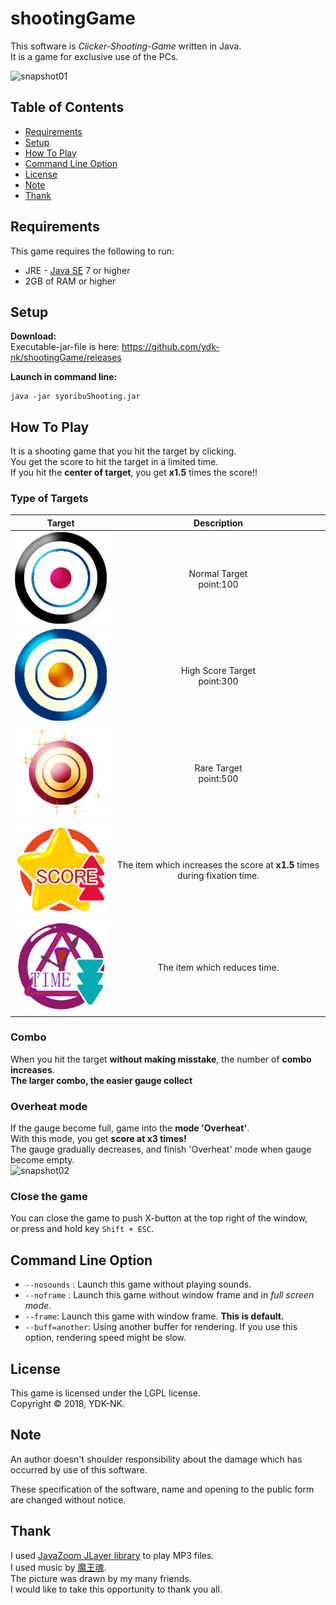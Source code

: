 shootingGame
==============
This software is _Clicker-Shooting-Game_ written in Java.  
It is a game for exclusive use of the PCs.

![snapshot01](https://user-images.githubusercontent.com/33191176/47624317-994a6b00-db5e-11e8-9537-89e23ab9cacc.png)

## Table of Contents
  * [Requirements](#requirements)
  * [Setup](#setup)
  * [How To Play](#how-to-play)
  * [Command Line Option](#command-line-option)
  * [License](#license)
  * [Note](#note)
  * [Thank](#thank)

Requirements
-------------
This game requires the following to run:
  * JRE - [Java SE](https://www.oracle.com/technetwork/java/javase/downloads/index.html) 7 or higher
  * 2GB of RAM or higher

## Setup
**Download:**  
Executable-jar-file is here: https://github.com/ydk-nk/shootingGame/releases

**Launch in command line:**
```shell
java -jar syoribuShooting.jar
```

## How To Play
It is a shooting game that you hit the target by clicking.  
You get the score to hit the target in a limited time.  
If you hit the **center of target**, you get **x1.5** times the score!!

### Type of Targets

|Target|Description|
|:----:|:---:|
|![targetC](images/normal_target.png)       | Normal Target<br/> point:100|
|![targetB](images/high_points_target.png)  | High Score Target<br/>point:300|
|![targetA](images/super_rare_target.png)   | Rare Target<br/>point:500|
|![scoreUpItem](images/scoreUp.png)         | The item which increases the score at **x1.5** times during fixation time.|
|![timeDecreaseItem](images/timeDown.png)   | The item which reduces time.|

### Combo
When you hit the target **without making misstake**, the number of **combo increases**.  
**The larger combo, the easier gauge collect**

### Overheat mode
If the gauge become full, game into the **mode 'Overheat'**.  
With this mode, you get **score at x3 times!**  
The gauge gradually decreases, and finish 'Overheat' mode when gauge become empty.  
![snapshot02](https://user-images.githubusercontent.com/33191176/47624316-98b1d480-db5e-11e8-9fa1-cf594d74f22a.png)

### Close the game
You can close the game to push X-button at the top right of the window,  
or press and hold key `Shift + ESC`.

## Command Line Option
  * `--nosounds` : Launch this game without playing sounds.
  * `--noframe` : Launch this game without window frame and in _full screen mode_.
  * `--frame`: Launch this game with window frame. **This is default.**
  * `--buff=another`: Using another buffer for rendering. If you use this option, rendering speed might be slow.

## License
This game  is licensed under the LGPL license.  
Copyright &copy; 2018, YDK-NK.

## Note
An author doesn't shoulder responsibility about the damage which has occurred by use of this software.

These specification of the software, name and opening to the public form are changed without notice.

## Thank
I used [JavaZoom JLayer library](http://www.javazoom.net/javalayer/javalayer.html) to play MP3 files.  
I used music by [魔王魂](https://maoudamashii.jokersounds.com/).  
The picture was drawn by my many friends.  
I would like to take this opportunity to thank you all.
